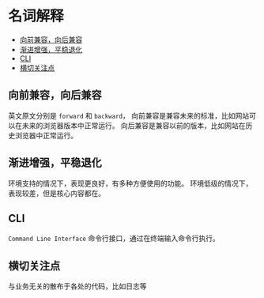 # 名词解释

- [向前兼容，向后兼容](#向前兼容向后兼容)
- [渐进增强，平稳退化](#渐进增强平稳退化)
- [CLI](#cli)
- [横切关注点](#横切关注点)

## 向前兼容，向后兼容

英文原文分别是  `forward` 和 `backward`，
向前兼容是兼容未来的标准，比如网站可以在未来的浏览器版本中正常运行。
向后兼容是兼容以前的版本，比如网站在历史浏览器中正常运行。

## 渐进增强，平稳退化

环境支持的情况下，表现更良好，有多种方便使用的功能。
环境低级的情况下，表现较差，但是核心内容都在。

## CLI

`Command Line Interface` 命令行接口，通过在终端输入命令行执行。

## 横切关注点

与业务无关的散布于各处的代码，比如日志等
